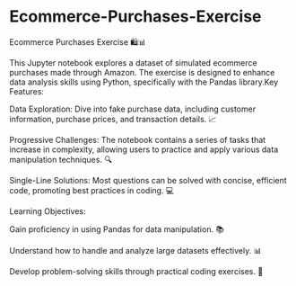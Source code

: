 # Ecommerce-Purchases-Exercise
Ecommerce Purchases Exercise 🛍️📊

This Jupyter notebook explores a dataset of simulated ecommerce purchases made through Amazon. The exercise is designed to enhance data analysis skills using Python, specifically with the Pandas library.Key Features:

Data Exploration: Dive into fake purchase data, including customer information, purchase prices, and transaction details. 📈

Progressive Challenges: The notebook contains a series of tasks that increase in complexity, allowing users to practice and apply various data manipulation techniques. 🔍

Single-Line Solutions: Most questions can be solved with concise, efficient code, promoting best practices in coding. 💻

Learning Objectives:

Gain proficiency in using Pandas for data manipulation. 📚

Understand how to handle and analyze large datasets effectively. 📊

Develop problem-solving skills through practical coding exercises. 🧩
